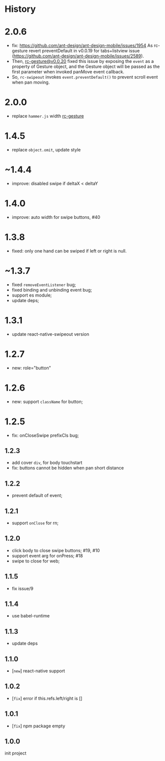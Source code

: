 # History

# 2.0.6

- fix: https://github.com/ant-design/ant-design-mobile/issues/1954 As rc-gesture revert preventDefault in v0.0.19 for tabs+listview issue (https://github.com/ant-design/ant-design-mobile/issues/2589).
- Then, rc-gesture@v0.0.20 fixed this issue by exposing the `event` as a property of Gesture object, and the Gesture object will be passed as the first parameter when invoked panMove event callback.
- So, `rc-swipeout` invokes `event.preventDefault()` to prevent scroll event when pan moving.

# 2.0.0

- replace `hammer.js` width [rc-gesture](https://github.com/react-component/gesture)

# 1.4.5

- replace `object.omit`, update style

# ~1.4.4

- improve: disabled swipe if deltaX < deltaY

# 1.4.0

- improve: auto width for swipe buttons, #40

# 1.3.8

- fixed: only one hand can be swiped if left or right is null.

# ~1.3.7

-  fixed `removeEventListener` bug;
-  fixed binding and unbinding event bug;
-  support es module;
-  update deps;

# 1.3.1

- update react-native-swipeout version

# 1.2.7

- new: role="button"

# 1.2.6

- new: support `className` for button;

# 1.2.5

- fix: onCloseSwipe prefixCls bug;

## 1.2.3

- add cover `div`, for body touchstart
- fix: buttons cannot be hidden when pan short distance

## 1.2.2

- prevent default of event;

## 1.2.1

- support `onClose` for rn;

## 1.2.0

- click body to close swipe buttons; #19, #10
- support event arg for onPress; #18
- swipe to close for web;

## 1.1.5

- fix issue/9

## 1.1.4

- use babel-runtime

## 1.1.3

- update deps

## 1.1.0

- [`new`] react-native support

## 1.0.2

- [`fix`] error if this.refs.left/right is []

## 1.0.1
- [`fix`] npm package empty

## 1.0.0
init project
